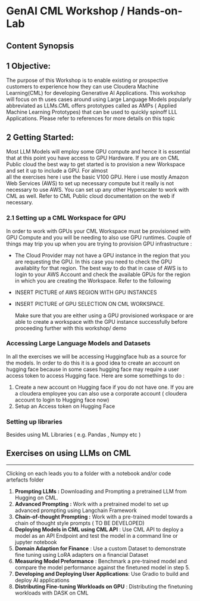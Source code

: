 #  GenAI CML Workshop / Hands-on-Lab

## Content Synopsis



## 1 Objective: 
The purpose of this Workshop is to enable existing or prospective customers to experience how they can use Cloudera Machine Learning(CML) for developing Generative AI Applications. 
This workshop will focus on th uses cases around using Large Language Models popularly abbreviated as LLMs.CML offers prototypes called as AMPs ( Applied Machine Learning Prototypes) 
that can be used to quickly spinoff LLL Applications. Please refer to references for more details on this topic
 
## 2 Getting Started: 
Most LLM Models will employ some GPU compute and hence it is essential that at this point you have access to GPU Hardware. 
If you are on CML Public cloud the best way to get started is to provision a new Workspace and set it up to include a GPU. For almost  
all the exercises here i use the basic V100 GPU. Here i use mostly Amazon Web Services (AWS) to set up necessary compute but it really is not necessary to use AWS. You can set up any other Hyperscaler to work with CML as well. Refer to CML Public cloud documentation on the web if necessary.

### 2.1 Setting up a CML Workspace for GPU
In order to work with GPUs your CML Workspace must be provisioned with GPU Compute and you will be needing to also use GPU runtimes. Couple of things may trip you up when you are trying to provision GPU infrastructure : 
- The Cloud Provider may not have a GPU instance in the region that you are requesting the GPU. In this case you need to check the GPU availablity for that region. The best way to do that in case of AWS is to login to your AWS Account and check the available GPUs for the region in which you are creating the Workspace. Refer to the following
- INSERT PICTURE of AWS REGION WITH GPU INSTANCES
- INSERT PICTURE of GPU SELECTION ON CML WORKSPACE. 

  Make sure that you are either using a GPU provisioned workspace or are able to create a workspace with the GPU instance successfully before proceeding further with this workshop/ demo

### Accessing Large Language Models and Datasets
In all the exercises we will be accessing Huggingface hub as a source for the models. In order to do this it is a good idea to create an account on hugging face because in some cases hugging face may require a user access token to access Hugging face. Here are some somethings to do : 
1. Create a new account on Hugging face if you do not have one. If you are a cloudera employee you can also use a corporate account ( cloudera account to login to Hugging face now)
2. Setup an Access token on Hugging Face

### Setting up libraries 
Besides using ML Libraries ( e.g. Pandas , Numpy etc ) 

## Exercises on using LLMs on CML 
---
Clicking on each leads you to a folder with a notebook and/or code artefacts folder
1. **Prompting LLMs :** Downloading and Prompting a pretrained LLM from Hugging on CML. 
2. **Advanced Prompting :** Work with a pretrained model to set up advanced prompting using Langchain Framework
3. **Chain-of-thought Prompting :** Work with a pre-trained model towards a chain of thought style prompts ( TO BE DEVELOPED)
4. **Deploying Models in CML using CML API** : Use CML API to deploy a model as an API Endpoint and test the model in a command line or jupyter notebook
5. **Domain Adaption for Finance** : Use a custom Dataset to demonstrate fine tuning using LoRA adapters on a financial Dataset
6. **Measuring Model Preformance** : Benchmark a pre-trained model and compare the model performance against the finetuned model in step 5. 
7. **Developing and Deploying User Applications**: 
Use Gradio to build and deploy AI applications 
8. **Distributing Fine-tuning Workloads on GPU** : Distributing the finetuning workloads with DASK on CML 